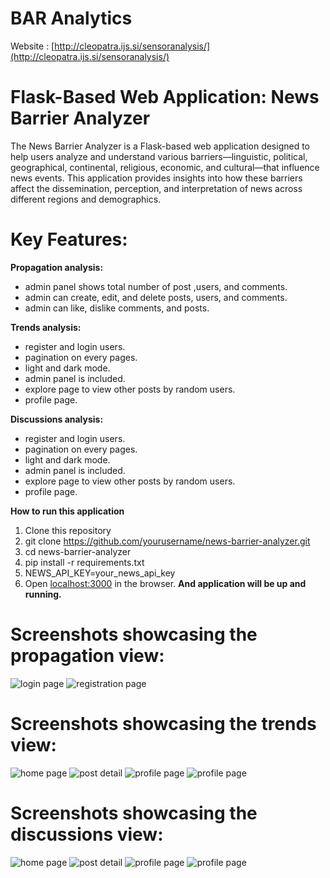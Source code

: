 # BAR Analytics

Website : [http://cleopatra.ijs.si/sensoranalysis/](http://cleopatra.ijs.si/sensoranalysis/)

# Flask-Based Web Application: News Barrier Analyzer
The News Barrier Analyzer is a Flask-based web application designed to help users analyze and understand various barriers—linguistic, political, geographical, continental, religious, economic, and cultural—that influence news events. This application provides insights into how these barriers affect the dissemination, perception, and interpretation of news across different regions and demographics.

# Key Features:

**Propagation analysis:**
 - admin panel shows total number of post ,users, and comments.
 - admin can create, edit, and delete posts, users, and comments. 
 - admin can like, dislike comments, and posts. 

**Trends analysis:**
 - register and login users. 
 - pagination on every pages.
 - light and dark mode.
 - admin panel is included.
 - explore page to view other posts by random users.
 - profile page.

**Discussions analysis:**
 - register and login users. 
 - pagination on every pages.
 - light and dark mode.
 - admin panel is included.
 - explore page to view other posts by random users.
 - profile page.


**How to run this application**
1. Clone this repository
2. git clone https://github.com/yourusername/news-barrier-analyzer.git
3. cd news-barrier-analyzer
4. pip install -r requirements.txt
5. NEWS_API_KEY=your_news_api_key
7. Open  [localhost:3000](http://localhost:3000/)  in the browser.
 **And application will be up and running.**

# Screenshots showcasing the propagation view:
![login page](screenshots/2-Theme1And2-Login-Web.png)
![registration page](screenshots/1-Theme1And2-Signup-Web.png)


#  Screenshots showcasing the trends view:
![home page](screenshots/3-Theme1-Home-Web.png)
![post detail](screenshots/4-Theme1-Post-detail-Web.png)
![profile page](screenshots/5-Theme1-Profile-Scroll1-Web.png)
![profile page](screenshots/6-Theme1-Profile-Scroll2-Web.png)


#  Screenshots showcasing the discussions view:
![home page](screenshots/7-Theme2-Home-Web.png)
![post detail](screenshots/8-Theme2-Post-detail-Web.png)
![profile page](screenshots/9-Theme2-Profile-Scroll1-Web.png)
![profile page](screenshots/10-Theme2-Profile-Scroll2-Web.png)


